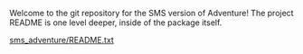 Welcome to the git repository for the SMS version of Adventure! The project README is one level deeper, inside of the package itself.

[sms_adventure/README.txt](sms_adventure/README.txt)
